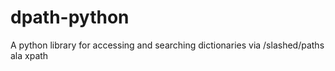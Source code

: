 dpath-python
============

A python library for accessing and searching dictionaries via /slashed/paths ala xpath
